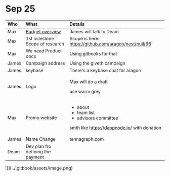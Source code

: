 # Sep 25



<table>
  <thead>
    <tr>
      <th style="text-align:left">Who</th>
      <th style="text-align:left">What</th>
      <th style="text-align:left">Details</th>
    </tr>
  </thead>
  <tbody>
    <tr>
      <td style="text-align:left">Max</td>
      <td style="text-align:left"><a href="https://docs.google.com/spreadsheets/d/1rivtjkYQXm2M0ZxqW-ISe3pkRyKpl8frFsAEertS8S0/edit#gid=0">Budget overview</a>
      </td>
      <td style="text-align:left">James will talk to Deam</td>
    </tr>
    <tr>
      <td style="text-align:left">Max</td>
      <td style="text-align:left">1st milestone
        <br />Scope of research</td>
      <td style="text-align:left">Scope is here: <a href="https://github.com/aragon/nest/pull/66">https://github.com/aragon/nest/pull/66</a>
      </td>
    </tr>
    <tr>
      <td style="text-align:left">Max</td>
      <td style="text-align:left">We need Product docs</td>
      <td style="text-align:left">Using gitbooks for that</td>
    </tr>
    <tr>
      <td style="text-align:left">James</td>
      <td style="text-align:left">Campaign address</td>
      <td style="text-align:left">Using the giveth campaign</td>
    </tr>
    <tr>
      <td style="text-align:left">James</td>
      <td style="text-align:left">keybase</td>
      <td style="text-align:left">There's a keybase chat for aragon</td>
    </tr>
    <tr>
      <td style="text-align:left">James</td>
      <td style="text-align:left">Logo</td>
      <td style="text-align:left">
        <p>Max will do a draft</p>
        <p>use warm grey</p>
      </td>
    </tr>
    <tr>
      <td style="text-align:left">Max</td>
      <td style="text-align:left">Promo website</td>
      <td style="text-align:left">
        <ul>
          <li>about</li>
          <li>team list</li>
          <li>advisors committee</li>
        </ul>
        <p>smth like <a href="https://dappnode.io/">https://dappnode.io/</a> with donation</p>
      </td>
    </tr>
    <tr>
      <td style="text-align:left">James</td>
      <td style="text-align:left">Name Change</td>
      <td style="text-align:left">tennagraph.com</td>
    </tr>
    <tr>
      <td style="text-align:left">Deam</td>
      <td style="text-align:left">Dev plan fro defining the payment</td>
      <td style="text-align:left"></td>
    </tr>
  </tbody>
</table>![](../.gitbook/assets/image.png)

